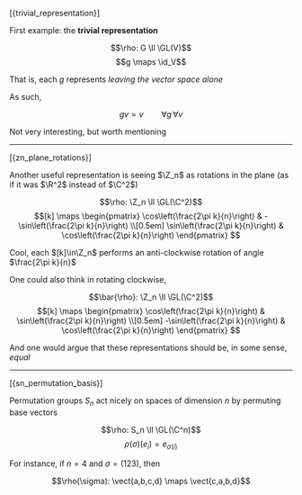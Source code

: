 [{trivial_representation}]

First example: the **trivial representation**

$$\rho: G \ll \GL(V)$$
$$g \maps \id_V$$

That is, each $g$ represents _leaving the vector space alone_

As such,

$$gv = v \qquad \forall g\,\forall v$$

Not very interesting, but worth mentioning 

---

[{zn_plane_rotations}]

Another useful representation is seeing $\Z_n$ as rotations in the plane (as if it was $\R^2$ instead of $\C^2$)

$$\rho: \Z_n \ll \GL(\C^2)$$
$$[k] \maps 
\begin{pmatrix}
\cos\left(\frac{2\pi k}{n}\right) & -\sin\left(\frac{2\pi k}{n}\right) \\[0.5em]
\sin\left(\frac{2\pi k}{n}\right) &  \cos\left(\frac{2\pi k}{n}\right)
\end{pmatrix}
$$

Cool, each $[k]\in\Z_n$ performs an anti-clockwise rotation of angle $\frac{2\pi k}{n}$

One could also think in rotating clockwise,

$$\bar{\rho}: \Z_n \ll \GL(\C^2)$$
$$[k] \maps 
\begin{pmatrix}
 \cos\left(\frac{2\pi k}{n}\right) & \sin\left(\frac{2\pi k}{n}\right) \\[0.5em]
-\sin\left(\frac{2\pi k}{n}\right) & \cos\left(\frac{2\pi k}{n}\right)
\end{pmatrix}
$$

And one would argue that these representations should be, in some sense, _equal_

---

[{sn_permutation_basis}]

Permutation groups $S_n$ act nicely on spaces of dimension $n$ by permuting base vectors

$$\rho: S_n \ll \GL(\C^n)$$
$$\rho(\sigma)(e_i) = e_{\sigma(i)}$$

For instance, if $n=4$ and $\sigma=(123)$, then

$$\rho(\sigma): \vect{a,b,c,d} \maps \vect{c,a,b,d}$$